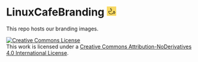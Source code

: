 # LinuxCafeBranding <img src="https://raw.githubusercontent.com/LinuxCafeFederation/LinuxCafeBranding/master/image.png" width="25" height="25">
This repo hosts our branding images.

<a rel="license" href="http://creativecommons.org/licenses/by-nd/4.0/"><img alt="Creative Commons License" style="border-width:0" src="https://i.creativecommons.org/l/by-nd/4.0/88x31.png" /></a><br />This work is licensed under a <a rel="license" href="http://creativecommons.org/licenses/by-nd/4.0/">Creative Commons Attribution-NoDerivatives 4.0 International License</a>.
